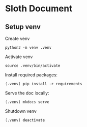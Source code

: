 # Sloth Document

## Setup venv

Create venv

```shell
python3 -m venv .venv
```

Activate venv

```shell
source .venv/bin/activate
```

Install required packages:

```shell
(.venv) pip install -r requirements
```

Serve the doc locally:

```shell
(.venv) mkdocs serve
```

Shutdown venv

```shell
(.venv) deactivate
```
